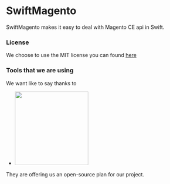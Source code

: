 # SwiftMagento

SwiftMagento makes it easy to deal with Magento CE api in Swift.

<!---
## Requirements

- iOS 8.0+ | macOS 10.10+ | tvOS 9.0+ | watchOS 2.0+
- Xcode 8

## Integration

#### CocoaPods (iOS 8+, OS X 10.9+)

You can use [CocoaPods](http://cocoapods.org/) to install `SwiftMagento` by adding it to your `Podfile`:

```ruby
platform :ios, '8.0'
use_frameworks!

target 'MyApp' do
pod 'SwiftMagento', '~> 4.0'
end
```

#### Manually (iOS 7+, OS X 10.9+)

To use this library in your project manually you may:  

1. for Projects, just drag SwiftMagento to the project tree
2. for Workspaces, include the whole SwiftMagento.xcodeproj

-->

### License

We choose to use the MIT license you can found [here](LICENSE.md)

### Tools that we are using

We want like to say thanks to

- [<img src="https://global-uploads.webflow.com/5c741219fd0819540590e785/5c741219fd0819856890e790_asset%2039.svg" width="200px">](https://www.bugsnag.com/)
<!--
- [<img src="data:image/svg+xml;base64,PHN2ZyB4bWxucz0iaHR0cDovL3d3dy53My5vcmcvMjAwMC9zdmciIHZpZXdCb3g9IjAgMCAxMDAwIDY2NyI+PHBhdGggZmlsbD0iIzMwRjJBMiIgZD0iTTAgMGwzMzMuMyAxNjUuM3YzMzMuNEwwIDMzMy4zTTY2OS4zIDBMMTAwMCAxNjUuM2wtMzMwLjcgMTY4Ii8+PHBhdGggZmlsbD0iIzE0Q0M4MCIgZD0iTTY2OS4zIDBsLTMzNiAxNjUuM3YzMzMuNGwzMzYtMTY1LjRtMzMwLjctMTY4bC0zMzAuNyAxNjh2MzMzLjRsMzMwLjctMTY4Ii8+PC9zdmc+" width="100px">](https://buildkite.com/)
-->

They are offering us an open-source plan for our project.

